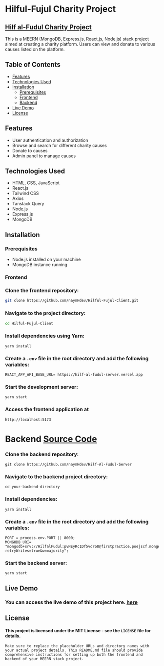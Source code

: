 # Hilful-Fujul Charity Project

## [Hilf al-Fudul Charity Project](https://hilf-al-fudul.netlify.app)

This is a MEERN (MongoDB, Express.js, React.js, Node.js) stack project aimed at creating a charity platform. Users can view and donate to various causes listed on the platform.

## Table of Contents

- [Features](#features)
- [Technologies Used](#technologies-used)
- [Installation](#installation)
  - [Prerequisites](#prerequisites)
  - [Frontend](#frontend)
  - [Backend](#backend)
- [Live Demo](#live-demo)
- [License](#license)

## Features

- User authentication and authorization
- Browse and search for different charity causes
- Donate to causes
- Admin panel to manage causes

## Technologies Used

- HTML, CSS, JavaScript
- React.js
- Tailwind CSS
- Axios
- Tanstack Query
- Node.js
- Express.js
- MongoDB

## Installation

### Prerequisites

- Node.js installed on your machine
- MongoDB instance running

### Frontend

### Clone the frontend repository:

```bash
git clone https://github.com/naymHdev/Hilful-Fujul-Client.git
```

### Navigate to the project directory:

```bash
cd Hilful-Fujul-Client
```

### Install dependencies using Yarn:

```
yarn install
```

### Create a `.env` file in the root directory and add the following variables:

```
REACT_APP_API_BASE_URL= https://hilf-al-fudul-server.vercel.app
```

### Start the development server:

```
yarn start
```

### Access the frontend application at

`http://localhost:5173`

# Backend [Source Code](https://github.com/naymHdev/Hilf-Al-Fudul-Server)

### Clone the backend repository:

```
git clone https://github.com/naymHdev/Hilf-Al-Fudul-Server
```

### Navigate to the backend project directory:

```
cd your-backend-directory
```

### Install dependencies:

```
yarn install
```

### Create a `.env` file in the root directory and add the following variables:

```
PORT = process.env.PORT || 8000;
MONGODB_URI= "mongodb+srv://HilfalFudul:pvNEyRc1Df5vdro8@firstpractice.poejscf.mongodb.net/?retryWrites=true&w=majority";
```

### Start the backend server:

```
yarn start
```

## Live Demo

### You can access the live demo of this project here. [here](https://hilf-al-fudul.netlify.app)

## License

#### This project is licensed under the MIT License - see the `LICENSE` file for details.

```
Make sure to replace the placeholder URLs and directory names with your actual project details. This README.md file should provide comprehensive instructions for setting up both the frontend and backend of your MEERN stack project.
```
